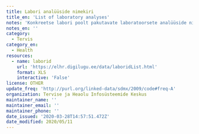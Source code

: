 ```yaml
---
title: Labori analüüside nimekiri
title_en: 'List of laboratory analyses'
notes: 'Konkreetse labori poolt pakutavate laboratoorsete analüüside nimekiri koos lisanduvate andmetega.'
notes_en: ''
category:
  - Tervis
category_en:
  - Health
resources:
  - name: laborid
    url: 'https://elhr.digilugu.ee/data/laboridList.html'
    format: XLS
    interactive: 'False'
license: OTHER
update_freq: 'http://purl.org/linked-data/sdmx/2009/code#freq-A'
organization: Tervise ja Heaolu Infosüsteemide Keskus
maintainer_name: ''
maintainer_email: ''
maintainer_phone: ''
date_issued: '2020-03-28T14:57:51.472Z'
date_modified: 2020/05/11
---
```

